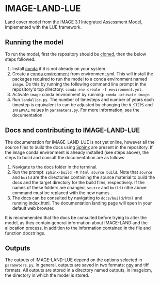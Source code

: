 # IMAGE-LAND-LUE
Land cover model from the IMAGE 3.1 Integrated Assessment Model, implemented with the LUE framework.

## Running the model
To run the model, first the repository should be [cloned](https://docs.github.com/en/repositories/creating-and-managing-repositories/cloning-a-repository), then the below steps followed:
1. Install [conda](https://conda.io/projects/conda/en/latest/user-guide/getting-started.html) if it is not already on your system. 
2. Create a [conda environment](https://conda.io/projects/conda/en/latest/user-guide/tasks/manage-environments.html) from environment.yml. This will install the packages required to run the model to a conda environment named `image`. Do this by running the following command line prompt in the repository's top directory:
    ```conda env create -f environment.yml```.
3. Activate `image` conda environment by running:
    ```conda activate image```.
4. Run `landalloc.py`. The number of timesteps and number of years each timestep is equivalent to can be adjusted by changing the `N_STEPS` and `INTERVAL` values in `parameters.py`. For more information, see the documentation.

## Docs and contributing to IMAGE-LAND-LUE
The documentation for IMAGE-LAND-LUE is not yet online, however all the source files to build the docs using [Sphinx](https://www.sphinx-doc.org/en/master/) are present in the repository. If the image conda environment is already installed (see steps above), the steps to build and consult the documentation are as follows:
1. Navigate to the docs folder in the terminal.
2. Run the prompt:
    ```sphinx-build -M html source build```.
    Note that `source` and `build` are the directories containing the source material to build the docs and the target directory for the build files, respectively. If the names of these folders are changed, `source` and `build` i nthe above command must be replaced with the new names .
3. The docs can be consulted by navigating to `docs/build/html` and running index.html. The documentation landing page will open in your default web browser.

It is recommended that the docs be consulted before trying to alter the model, as they contain general information about IMAGE-LAND and the allocation process, in addition to the information contained in the file and function docstrings.

## Outputs

The outputs of IMAGE-LAND-LUE depend on the options selected in `parameters.py`. In general, outputs are saved in two formats: <a href='https://numpy.org/devdocs/reference/generated/numpy.lib.format.html'>npy</a> and tiff formats. All outputs are stored in a directory named outputs, in imagelcm, the directory in which the model is stored.